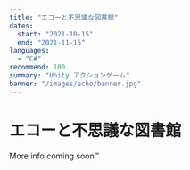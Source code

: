 ```yaml
---
title: "エコーと不思議な図書館"
dates:
  start: "2021-10-15"
  end: "2021-11-15"
languages:
  - "C#"
recommend: 100
summary: "Unity アクションゲーム"
banner: "/images/echo/banner.jpg"
---
```


# エコーと不思議な図書館

More info coming soon™
